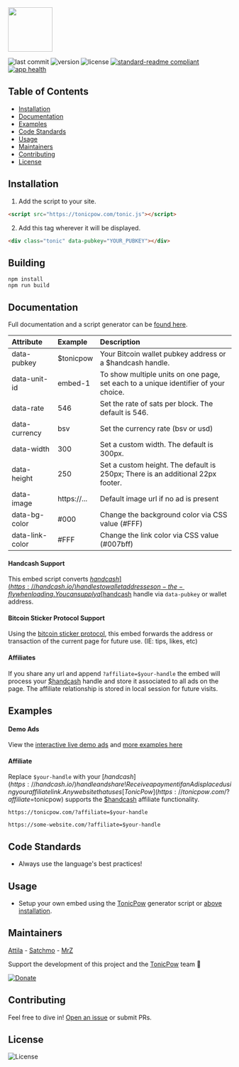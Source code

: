 <img src="https://github.com/tonicpow/embed/blob/master/images/tonicpow-logo.png" height="100">

![last commit](https://img.shields.io/github/last-commit/tonicpow/embed.svg)
![version](https://img.shields.io/github/release/tonicpow/embed.svg)
![license](https://img.shields.io/github/license/tonicpow/embed.svg?style=flat)
[![standard-readme compliant](https://img.shields.io/badge/standard--readme-OK-green.svg?style=flat)](https://github.com/RichardLitt/standard-readme)
[![app health](https://img.shields.io/website-up-down-green-red/https/faucet.allaboard.cash.svg?label=status)](https://tonicpow.com/?affiliate=$tonicpow)

## Table of Contents
- [Installation](https://github.com/tonicpow/embed#installation)
- [Documentation](https://github.com/tonicpow/embed#documentation)
- [Examples](https://github.com/tonicpow/embed#examples)
- [Code Standards](https://github.com/tonicpow/embed#code-standards)
- [Usage](https://github.com/tonicpow/embed#usage)
- [Maintainers](https://github.com/tonicpow/embed#maintainers)
- [Contributing](https://github.com/tonicpow/embed#contributing)
- [License](https://github.com/tonicpow/embed#license)

## Installation
1. Add the script to your site.
```html
<script src="https://tonicpow.com/tonic.js"></script>
```

2. Add this tag wherever it will be displayed.
```html
<div class="tonic" data-pubkey="YOUR_PUBKEY"></div>
```

## Building
```
npm install
npm run build
```

## Documentation
Full documentation and a script generator can be [found here](https://tonicpow.com/?affiliate=$tonicpow).

|Attribute |Example |Description |
|:---|:---|:---|
|data-pubkey|$tonicpow|Your Bitcoin wallet pubkey address or a $handcash handle.|
|data-unit-id|embed-1|To show multiple units on one page, set each to a unique identifier of your choice.|
|data-rate|546|Set the rate of sats per block. The default is 546.|
|data-currency|bsv|Set the currency rate (bsv or usd)|
|data-width|300|Set a custom width. The default is 300px.|
|data-height|250|Set a custom height. The default is 250px; There is an additional 22px footer.|
|data-image|https://...|Default image url if no ad is present|
|data-bg-color|#000|Change the background color via CSS value (#FFF)|
|data-link-color|#FFF|Change the link color via CSS value (#007bff)|

#### Handcash Support
This embed script converts [$handcash](https://handcash.io/) handles to wallet addresses on-the-fly when loading.
You can supply a [$handcash](https://handcash.io/) handle via `data-pubkey` or wallet address.

#### Bitcoin Sticker Protocol Support
Using the [bitcoin sticker protocol](https://sticker.planaria.network/), this embed forwards the address or transaction of 
the current page for future use. (IE: tips, likes, etc) 

#### Affiliates
If you share any url and append `?affiliate=$your-handle` the embed will process your [$handcash](https://handcash.io/) handle and store it associated to all ads on the page.
The affiliate relationship is stored in local session for future visits. 


## Examples

#### Demo Ads
View the [interactive live demo ads](https://tonicpow.com/?affiliate=$tonicpow) and [more examples here](https://github.com/tonicpow/embed/blob/master/example.html)

#### Affiliate
Replace `$your-handle` with your [$handcash](https://handcash.io/) handle and share!
Receive a payment if an Ad is placed using your affiliate link. Any website that uses [TonicPow](https://tonicpow.com/?affiliate=$tonicpow) supports the [$handcash](https://handcash.io/) affiliate functionality.
```
https://tonicpow.com/?affiliate=$your-handle

https://some-website.com/?affiliate=$your-handle
```

## Code Standards
- Always use the language's best practices!

## Usage
- Setup your own embed using the [TonicPow](https://tonicpow.com/?affiliate=$tonicpow) generator script or [above installation](https://github.com/tonicpow/embed#installation).

## Maintainers
[Attila](https://github.com/attilaaf) - [Satchmo](https://github.com/rohenaz) - [MrZ](https://github.com/tonicpow)

Support the development of this project and the [TonicPow](https://tonicpow.com/?affiliate=$tonicpow) team 🙏

[![Donate](https://img.shields.io/badge/donate-bitcoin%20SV-brightgreen.svg)](https://tonicpow.com/?affiliate=$tonicpow)

## Contributing
Feel free to dive in! [Open an issue](https://github.com/tonicpow/embed/issues/new) or submit PRs.

## License
![License](https://img.shields.io/github/license/tonicpow/embed.svg?style=flat)